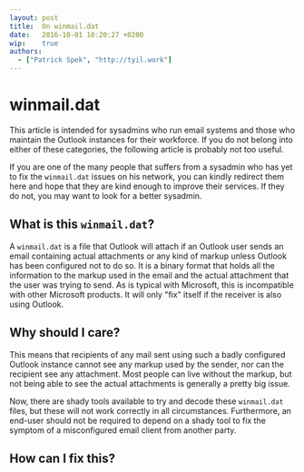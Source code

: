 ```yaml
---
layout: post
title:  On winmail.dat
date:   2016-10-01 10:20:27 +0200
wip:    true
authors:
  - ["Patrick Spek", "http://tyil.work"]
---
```


# winmail.dat
This article is intended for sysadmins who run email systems and those who
maintain the Outlook instances for their workforce. If you do not belong into
either of these categories, the following article is probably not too useful.

If you are one of the many people that suffers from a sysadmin who has yet to
fix the `winmail.dat` issues on his network, you can kindly redirect them here
and hope that they are kind enough to improve their services. If they do not,
you may want to look for a better sysadmin.

## What is this `winmail.dat`?
A `winmail.dat` is a file that Outlook will attach if an Outlook user sends an
email containing actual attachments or any kind of markup unless Outlook has
been configured not to do so. It is a binary format that holds all the
information to the markup used in the email and the actual attachment that the
user was trying to send. As is typical with Microsoft, this is incompatible
with other Microsoft products. It will only "fix" itself if the receiver is
also using Outlook.

## Why should I care?
This means that recipients of any mail sent using such a badly configured
Outlook instance cannot see any markup used by the sender, nor can the
recipient see any attachment. Most people can live without the markup, but not
being able to see the actual attachments is generally a pretty big issue.

Now, there are shady tools available to try and decode these `winmail.dat`
files, but these will not work correctly in all circumstances. Furthermore, an
end-user should not be required to depend on a shady tool to fix the symptom of
a misconfigured email client from another party.

## How can I fix this?

